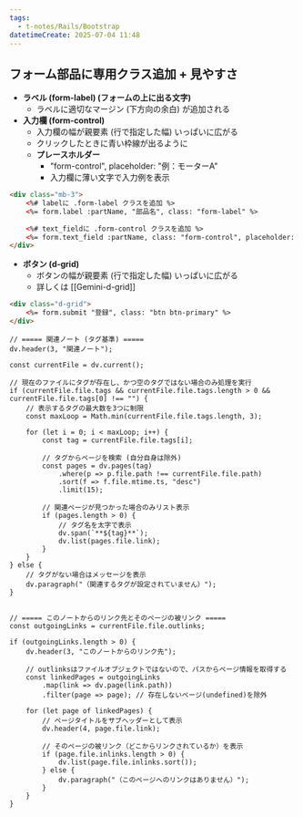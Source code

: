 ```yaml
---
tags:
  - t-notes/Rails/Bootstrap
datetimeCreate: 2025-07-04 11:48
---
```

## フォーム部品に専用クラス追加 + 見やすさ

- **ラベル (form-label) (フォームの上に出る文字)**
	- ラベルに適切なマージン (下方向の余白) が追加される
- **入力欄 (form-control)**
	- 入力欄の幅が親要素 (行で指定した幅) いっぱいに広がる
	- クリックしたときに青い枠線が出るように
	- **プレースホルダー**
		- "form-control", placeholder: "例：モーターA"
		- 入力欄に薄い文字で入力例を表示
```html
<div class="mb-3"> 
	<%# labelに .form-label クラスを追加 %>
	<%= form.label :partName, "部品名", class: "form-label" %>
	
	<%# text_fieldに .form-control クラスを追加 %> 
	<%= form.text_field :partName, class: "form-control", placeholder: "例：モーターA" %> 
</div>
```
- **ボタン (d-grid)**
	- ボタンの幅が親要素 (行で指定した幅) いっぱいに広がる
	- 詳しくは [[Gemini-d-grid]]
```html
<div class="d-grid">
	<%= form.submit "登録", class: "btn btn-primary" %>
</div>
```




```dataviewjs
// ===== 関連ノート (タグ基準) =====
dv.header(3, "関連ノート");

const currentFile = dv.current();

// 現在のファイルにタグが存在し、かつ空のタグではない場合のみ処理を実行
if (currentFile.file.tags && currentFile.file.tags.length > 0 && currentFile.file.tags[0] !== "") {
    // 表示するタグの最大数を3つに制限
    const maxLoop = Math.min(currentFile.file.tags.length, 3);

    for (let i = 0; i < maxLoop; i++) {
        const tag = currentFile.file.tags[i];
        
        // タグからページを検索 (自分自身は除外)
        const pages = dv.pages(tag)
            .where(p => p.file.path !== currentFile.file.path) 
            .sort(f => f.file.mtime.ts, "desc")
            .limit(15);
        
        // 関連ページが見つかった場合のみリスト表示
        if (pages.length > 0) {
            // タグ名を太字で表示
            dv.span(`**${tag}**`); 
            dv.list(pages.file.link);
        }
    }
} else {
    // タグがない場合はメッセージを表示
    dv.paragraph("（関連するタグが設定されていません）");
}


// ===== このノートからのリンク先とそのページの被リンク =====
const outgoingLinks = currentFile.file.outlinks;

if (outgoingLinks.length > 0) {
    dv.header(3, "このノートからのリンク先");
    
    // outlinksはファイルオブジェクトではないので、パスからページ情報を取得する
    const linkedPages = outgoingLinks
        .map(link => dv.page(link.path))
        .filter(page => page); // 存在しないページ(undefined)を除外

    for (let page of linkedPages) {
        // ページタイトルをサブヘッダーとして表示
        dv.header(4, page.file.link);
        
        // そのページの被リンク（どこからリンクされているか）を表示
        if (page.file.inlinks.length > 0) {
            dv.list(page.file.inlinks.sort());
        } else {
            dv.paragraph("（このページへのリンクはありません）");
        }
    }
}
```